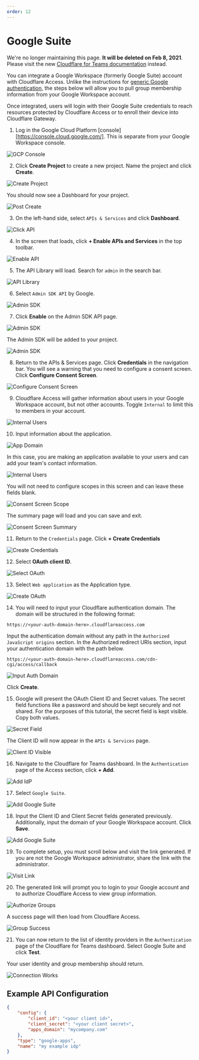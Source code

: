 ```yaml
---
order: 12
---
```


# Google Suite

<Aside type='warning' header='⚠️ THIS PAGE IS OUTDATED'>

We're no longer maintaining this page. **It will be deleted on Feb 8, 2021**. Please visit the new [Cloudflare for Teams documentation](https://secret.wiki/cloudflare-one/teams-docs-changes) instead.

</Aside>

You can integrate a Google Workspace (formerly Google Suite) account with Cloudflare Access. Unlike the instructions for [generic Google authentication](/authentication/configuring-identity-providers/google), the steps below will allow you to pull group membership information from your Google Workspace account.

Once integrated, users will login with their Google Suite credentials to reach resources protected by Cloudflare Access or to enroll their device into Cloudflare Gateway.

1. Log in the Google Cloud Platform [console][https://console.cloud.google.com/]. This is separate from your Google Workspace console.

![GCP Console](../../static/gsuite/gcp-home.png)

2. Click **Create Project** to create a new project. Name the project and click **Create**.

![Create Project](../../static/gsuite/create-project.png)

You should now see a Dashboard for your project.

![Post Create](../../static/gsuite/post-create.png)

3. On the left-hand side, select `APIs & Services` and click **Dashboard**.

![Click API](../../static/gsuite/click-api.png)

4. In the screen that loads, click **+ Enable APIs and Services** in the top toolbar.

![Enable API](../../static/gsuite/enable-api.png)

5. The API Library will load. Search for `admin` in the search bar.

![API Library](../../static/gsuite/api-library.png)

6. Select `Admin SDK API` by Google.

![Admin SDK](../../static/gsuite/admin-sdk.png)

7. Click **Enable** on the Admin SDK API page.

![Admin SDK](../../static/gsuite/enable-admin-sdk.png)

The Admin SDK will be added to your project.

![Admin SDK](../../static/gsuite/post-enable.png)

8. Return to the APIs & Services page. Click **Credentials** in the navigation bar. You will see a warning that you need to configure a consent screen. Click **Configure Consent Screen**.

![Configure Consent Screen](../../static/gsuite/configure-consent-screen.png)

9. Cloudflare Access will gather information about users in your Google Workspace account, but not other accounts. Toggle `Internal` to limit this to members in your account.

![Internal Users](../../static/gsuite/consent-internal.png)

10. Input information about the application.

![App Domain](../../static/gsuite/consent-screen-app-name.png)

In this case, you are making an application available to your users and can add your team's contact information.

![Internal Users](../../static/gsuite/consent-screen-contact.png)

You will not need to configure scopes in this screen and can leave these fields blank.

![Consent Screen Scope](../../static/gsuite/consent-screen-scope.png)

The summary page will load and you can save and exit.

![Consent Screen Summary](../../static/gsuite/consent-screen-summary.png)

11. Return to the `Credentials` page. Click **+ Create Credentials**

![Create Credentials](../../static/gsuite/create-credentials.png)

12. Select **OAuth client ID**.

![Select OAuth](../../static/gsuite/select-oauth.png)

13. Select `Web application` as the Application type.

![Create OAuth](../../static/gsuite/create-oauth.png)

14. You will need to input your Cloudflare authentication domain. The domain will be structured in the following format:

```
https://<your-auth-domain-here>.cloudflareaccess.com
```

Input the authentication domain without any path in the `Authorized JavaScript origins` section. In the Authorized redirect URIs section, input your authentication domain with the path below.

```
https://<your-auth-domain-here>.cloudflareaccess.com/cdn-cgi/access/callback
```

![Input Auth Domain](../../static/gsuite/input-auth-domain.png)

Click **Create**.

15. Google will present the OAuth Client ID and Secret values. The secret field functions like a password and should be kept securely and not shared. For the purposes of this tutorial, the secret field is kept visible. Copy both values.

![Secret Field](../../static/gsuite/secret-field.png)

The Client ID will now appear in the `APIs & Services` page.

![Client ID Visible](../../static/gsuite/client-id-visible.png)

16. Navigate to the Cloudflare for Teams dashboard. In the `Authentication` page of the Access section, click **+ Add**.

![Add IdP](../../static/gsuite/add-idp.png)

17. Select `Google Suite`.

![Add Google Suite](../../static/gsuite/add-gsuite.png)

18. Input the Client ID and Client Secret fields generated previously. Additionally, input the domain of your Google Workspace account. Click **Save**.

![Add Google Suite](../../static/gsuite/input-client.png)

19. To complete setup, you must scroll below and visit the link generated. If you are not the Google Workspace administrator, share the link with the administrator.

![Visit Link](../../static/gsuite/visit-link.png)

20. The generated link will prompt you to login to your Google account and to authorize Cloudflare Access to view group information.

![Authorize Groups](../../static/gsuite/authorize-groups.png)

A success page will then load from Cloudflare Access.

![Group Success](../../static/gsuite/group-success.png)

21. You can now return to the list of identity providers in the `Authentication` page of the Cloudflare for Teams dashboard. Select Google Suite and click **Test**.

Your user identity and group membership should return.

![Connection Works](../../static/gsuite/connection-works.png)

## Example API Configuration

```json
{
    "config": {
        "client_id": "<your client id>",
        "client_secret": "<your client secret>",
        "apps_domain": "mycompany.com"
    },
    "type": "google-apps",
    "name": "my example idp"
}